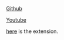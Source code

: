[Github](https://userstyles.world/style/287/nordhub)

[Youtube](https://uso.kkx.one/style/202840)

[here](https://addons.mozilla.org/en-US/firefox/addon/styl-us/) is the extension.
